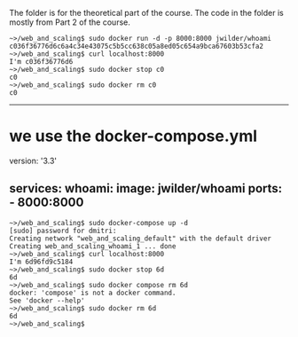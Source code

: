 The folder is for the theoretical part of the course.
The code in the folder is mostly from Part 2 of the course.
```
~>/web_and_scaling$ sudo docker run -d -p 8000:8000 jwilder/whoami 
c036f36776d6c6a4c34e43075c5b5cc638c05a8ed05c654a9bca67603b53cfa2
~>/web_and_scaling$ curl localhost:8000
I'm c036f36776d6
~>/web_and_scaling$ sudo docker stop c0
c0
~>/web_and_scaling$ sudo docker rm c0
c0
```
----------------------------------------------
# we use the docker-compose.yml

version: '3.3'

services:
    whoami:
        image: jwilder/whoami
        ports:
            - 8000:8000
----------------------------------------
```
~>/web_and_scaling$ sudo docker-compose up -d
[sudo] password for dmitri: 
Creating network "web_and_scaling_default" with the default driver
Creating web_and_scaling_whoami_1 ... done
~>/web_and_scaling$ curl localhost:8000
I'm 6d96fd9c5184
~>/web_and_scaling$ sudo docker stop 6d
6d
~>/web_and_scaling$ sudo docker compose rm 6d
docker: 'compose' is not a docker command.
See 'docker --help'
~>/web_and_scaling$ sudo docker rm 6d
6d
~>/web_and_scaling$ 
```


